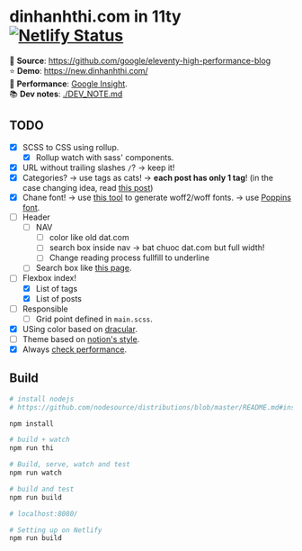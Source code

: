 # dinhanhthi.com in 11ty [![Netlify Status](https://api.netlify.com/api/v1/badges/19c8cf98-727e-4c9f-85cc-f8ea98133896/deploy-status)](https://app.netlify.com/sites/nostalgic-williams-c413ff/deploys)

📌 __Source__: https://github.com/google/eleventy-high-performance-blog <br />
⭐ __Demo__: https://new.dinhanhthi.com/ <br />
🚀 __Performance__: [Google Insight](https://developers.google.com/speed/pagespeed/insights/?url=https%3A%2F%2Fnew.dinhanhthi.com). <br />
📚 __Dev notes__: [./DEV_NOTE.md](./DEV_NOTE.md)


## TODO

- [x] SCSS to CSS using rollup.
  - [x] Rollup watch with sass' components.
- [x] URL without trailing slashes `/`? -> keep it!
- [x] Categories? -> use tags as cats! -> __each post has only 1 tag__! (in the case changing idea, read [this post](https://www.webstoemp.com/blog/basic-custom-taxonomies-with-eleventy/))
- [x] Chane font! -> use [this tool](http://google-webfonts-helper.herokuapp.com/fonts/open-sans?subsets=latin) to generate woff2/woff fonts. -> use [Poppins font](https://fonts.google.com/specimen/Poppins).
- [ ] Header
  - [ ] NAV
    - [ ] color like old dat.com
    - [ ] search box inside nav -> bat chuoc dat.com but full width!
    - [ ] Change reading process fullfill to underline
  - [ ] Search box like [this page](https://instructor-support.datacamp.com/en/).
- [ ] Flexbox index!
  - [x] List of tags
  - [x] List of posts 
- [ ] Responsible
  - [ ] Grid point defined in `main.scss`.
- [x] USing color based on [dracular](https://github.com/dracula/dracula-theme).
- [ ] Theme based on [notion's style](https://www.notion.so/Help-Support-e040febf70a94950b8620e6f00005004).
- [x] Always [check performance](https://developers.google.com/speed/pagespeed/insights/).

## Build

``` bash
# install nodejs
# https://github.com/nodesource/distributions/blob/master/README.md#installation-instructions

npm install

# build + watch
npm run thi

# Build, serve, watch and test
npm run watch

# build and test
npm run build

# localhost:8080/

# Setting up on Netlify
npm run build
```